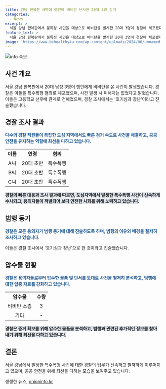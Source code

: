 ```yaml
---
title: 강남 한복판 새벽에 행인에 비비탄 난사한 20대 3명 검거
categories:
  - News
excerpt: >
  서울 강남 한복판에서 불특정 시민을 대상으로 비비탄을 발사한 20대 3명이 경찰에 체포됐다. 이들은 차 안에서 비비탄을 쏜 뒤 도주한 혐의를 받고, 고등학교 선후배 관계로 전해졌다. 경찰은 호기심과 장난으로 한 것이라고 밝혔으며, 총기는 합법적으로 구매했으나 불법 개조 가능성도 열어둔 채 수사 중이라고 전했다. (150자)
feature_text: >
  서울 강남 한복판에서 불특정 시민을 대상으로 비비탄을 발사한 20대 3명이 경찰에 체포됐다. 이들은 차 안에서 비비탄을 쏜 뒤 도주한 혐의를 받고, 고등학교 선후배 관계로 전해졌다. 경찰은 호기심과 장난으로 한 것이라고 밝혔으며, 총기는 합법적으로 구매했으나 불법 개조 가능성도 열어둔 채 수사 중이라고 전했다. (150자)
image: 'https://www.behealthy4u.com/wp-content/uploads/2024/06/unnamed-file.png'
---
```


<p><img src="https://www.behealthy4u.com/wp-content/uploads/2024/06/unnamed-file.png" alt="info 속보" /></p>

<h2 data-ke-size="size26">사건 개요</h2>

<p data-ke-size="size16">서울 강남 한복판에서 20대 남성 3명이 행인에게 비비탄을 쏜 사건이 발생했습니다. 경찰은 이들을 특수폭행 혐의로 체포했으며, 사건 발생 시 피해자는 없었다고 밝혔습니다. 이들은 고등학교 선후배 관계로 전해졌으며, 경찰 조사에서는 '호기심과 장난'이라고 진술했습니다.</p>

<h2 data-ke-size="size26">경찰 조사 결과</h2>

<p data-ke-size="size16"><b><span style="color: #1a5490;">다수의 경찰 직원들이 복잡한 도심 지역에서도 빠른 검거 속도로 사건을 해결하고, 공공 안전을 유지하는 역할에 최선을 다하고 있습니다.</span></b></p>

<table>
<tbody>
<tr>
<td style="text-align: center; height: 17px;"><b>이름</b></td>
<td style="text-align: center; height: 17px;"><b>연령</b> </td>
<td style="text-align: center; height: 17px;"><b>혐의</b></td>
</tr>
<tr>
<td style="text-align: center; height: 17px;">A씨</td>
<td style="text-align: center; height: 17px;">20대 초반</td>
<td style="text-align: center; height: 17px;">특수폭행</td>
</tr>
<tr>
<td style="text-align: center; height: 17px;">B씨</td>
<td style="text-align: center; height: 17px;">20대 초반</td>
<td style="text-align: center; height: 17px;">특수폭행</td>
</tr>
<tr>
<td style="text-align: center; height: 17px;">C씨</td>
<td style="text-align: center; height: 17px;">20대 초반</td>
<td style="text-align: center; height: 17px;">특수폭행</td>
</tr>
</tbody>
</table>

<p data-ke-size="size16"><b><span style="background-color: #21538527;">경찰의 빠른 대응과 조사 결과에 따르면, 도심지역에서 발생한 특수폭행 사건이 신속하게 수사되고, 용의자들이 적발되어 보다 안전한 사회를 위해 노력하고 있습니다.</span></b></p>

<h2 data-ke-size="size26">범행 동기</h2>

<p data-ke-size="size16"><b><span style="color: #1a5490;">경찰은 모든 용의자가 범행 동기에 대해 진술하도록 하며, 범행의 이유와 배경을 철저히 조사하고 있습니다.</span></b></p>

<p data-ke-size="size16">이들은 경찰 조사에서 '호기심과 장난'으로 한 것이라고 진술했습니다. </p>

<h2 data-ke-size="size26">압수물 현황</h2>

<p data-ke-size="size16"><b><span style="color: #1a5490;">경찰은 용의자들로부터 압수한 물품 및 단서를 토대로 사건을 철저히 분석하고, 범행에 대한 입증 자료를 강화하고 있습니다.</span></b></p>

<table>
<tbody>
<tr>
<td style="text-align: center; height: 17px;"><b>압수물</b></td>
<td style="text-align: center; height: 17px;"><b>수량</b> </td>
</tr>
<tr>
<td style="text-align: center; height: 17px;">비비탄 소총</td>
<td style="text-align: center; height: 17px;">3</td>
</tr>
<tr>
<td style="text-align: center; height: 17px;">기타</td>
<td style="text-align: center; height: 17px;">-</td>
</tr>
</tbody>
</table>

<p data-ke-size="size16"><b><span style="background-color: #21538527;">경찰은 증거 확보를 위해 압수한 물품을 분석하고, 범행과 관련된 추가적인 정보를 찾아내기 위해 최선을 다하고 있습니다.</span></b></p>

<h2 data-ke-size="size26">결론</h2>

<p data-ke-size="size16">서울 강남에서 발생한 특수폭행 사건에 대한 경찰의 업무가 신속하고 철저하게 이루어지고 있으며, 공공 안전을 위해 최선을 다하는 모습을 보여주고 있습니다.</p>
생생한 뉴스, <a href="https://onioninfo.kr" rel="dofollow">onioninfo.kr</a>


